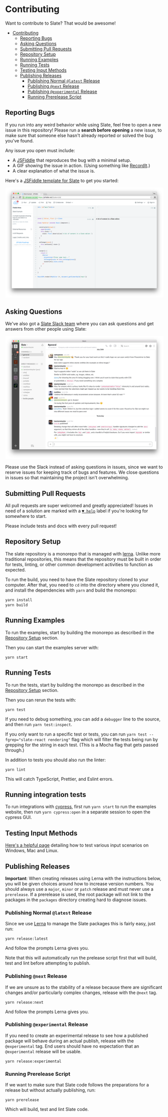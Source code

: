 # Contributing

Want to contribute to Slate? That would be awesome!

- [Contributing](contributing.md#contributing)
  - [Reporting Bugs](contributing.md#reporting-bugs)
  - [Asking Questions](contributing.md#asking-questions)
  - [Submitting Pull Requests](contributing.md#submitting-pull-requests)
  - [Repository Setup](contributing.md#repository-setup)
  - [Running Examples](contributing.md#running-examples)
  - [Running Tests](contributing.md#running-tests)
  - [Testing Input Methods](contributing.md#testing-input-methods)
  - [Publishing Releases](contributing.md#publishing-releases)
    - [Publishing Normal `@latest` Release](contributing.md#publishing-normal-latest-release)
    - [Publishing `@next` Release](contributing.md#publishing-next-release)
    - [Publishing `@experimental` Release](contributing.md#publishing-experimental-release)
    - [Running Prerelease Script](contributing.md#running-prerelease-script)

## Reporting Bugs

If you run into any weird behavior while using Slate, feel free to open a new issue in this repository! Please run a **search before opening** a new issue, to make sure that someone else hasn't already reported or solved the bug you've found.

Any issue you open must include:

- A [JSFiddle](https://jsfiddle.net/01pLxfzu/) that reproduces the bug with a minimal setup.
- A GIF showing the issue in action. \(Using something like [RecordIt](http://recordit.co/).\)
- A clear explanation of what the issue is.

Here's a [JSFiddle template for Slate](https://jsfiddle.net/01pLxfzu/) to get you started:

[![](../.gitbook/assets/jsfiddle.png)](https://jsfiddle.net/01pLxfzu/)

## Asking Questions

We've also got a [Slate Slack team](https://slate-slack.herokuapp.com) where you can ask questions and get answers from other people using Slate:

[![](../.gitbook/assets/slack.png)](https://slate-slack.herokuapp.com)

Please use the Slack instead of asking questions in issues, since we want to reserve issues for keeping track of bugs and features. We close questions in issues so that maintaining the project isn't overwhelming.

## Submitting Pull Requests

All pull requests are super welcomed and greatly appreciated! Issues in need of a solution are marked with a [`♥ help`](https://github.com/ianstormtaylor/slate/issues?q=is%3Aissue+is%3Aopen+label%3A%22%E2%99%A5+help%22) label if you're looking for somewhere to start.

Please include tests and docs with every pull request!

## Repository Setup

The slate repository is a monorepo that is managed with [lerna](https://github.com/lerna/lerna). Unlike more traditional repositories, this means that the repository must be built in order for tests, linting, or other common development activities to function as expected.

To run the build, you need to have the Slate repository cloned to your computer. After that, you need to `cd` into the directory where you cloned it, and install the dependencies with `yarn` and build the monorepo:

```text
yarn install
yarn build
```

## Running Examples

To run the examples, start by building the monorepo as described in the [Repository Setup](contributing.md#repository-setup) section.

Then you can start the examples server with:

```text
yarn start
```

## Running Tests

To run the tests, start by building the monorepo as described in the [Repository Setup](contributing.md#repository-setup) section.

Then you can rerun the tests with:

```text
yarn test
```

If you need to debug something, you can add a `debugger` line to the source, and then run `yarn test:inspect`.

If you only want to run a specific test or tests, you can run `yarn test --fgrep="slate-react rendering"` flag which will filter the tests being run by grepping for the string in each test. \(This is a Mocha flag that gets passed through.\)

In addition to tests you should also run the linter:

```text
yarn lint
```

This will catch TypeScript, Prettier, and Eslint errors.

## Running integration tests

To run integrations with [cypress](https://github.com/cypress-io/cypress), first run `yarn start` to run the examples website, then run `yarn cypress:open` in a separate session to open the cypress GUI.

## Testing Input Methods

[Here's a helpful page](https://github.com/Microsoft/vscode/wiki/IME-Test) detailing how to test various input scenarios on Windows, Mac and Linux.

## Publishing Releases

**Important**: When creating releases using Lerna with the instructions below, you will be given choices around how to increase version numbers. You should always use a `major`, `minor` or `patch` release and must never use a `prerelease`. If a prerelease is used, the root package will not link to the packages in the `packages` directory creating hard to diagnose issues.

### Publishing Normal `@latest` Release

Since we use [Lerna](https://lerna.js.org) to manage the Slate packages this is fairly easy, just run:

```text
yarn release:latest
```

And follow the prompts Lerna gives you.

Note that this will automatically run the prelease script first that will build, test and lint before attempting to publish.

### Publishing `@next` Release

If we are unsure as to the stability of a release because there are significant changes and/or particularly complex changes, release with the `@next` tag.

```text
yarn release:next
```

And follow the prompts Lerna gives you.

### Publishing `@experimental` Release

If you need to create an experimental release to see how a published package will behave during an actual publish, release with the `@experimental` tag. End users should have no expectation that an `@experimental` release will be usable.

```text
yarn release:experimental
```

### Running Prerelease Script

If we want to make sure that Slate code follows the preparations for a release but without actually publishing, run:

```text
yarn prerelease
```

Which will build, test and lint Slate code.
